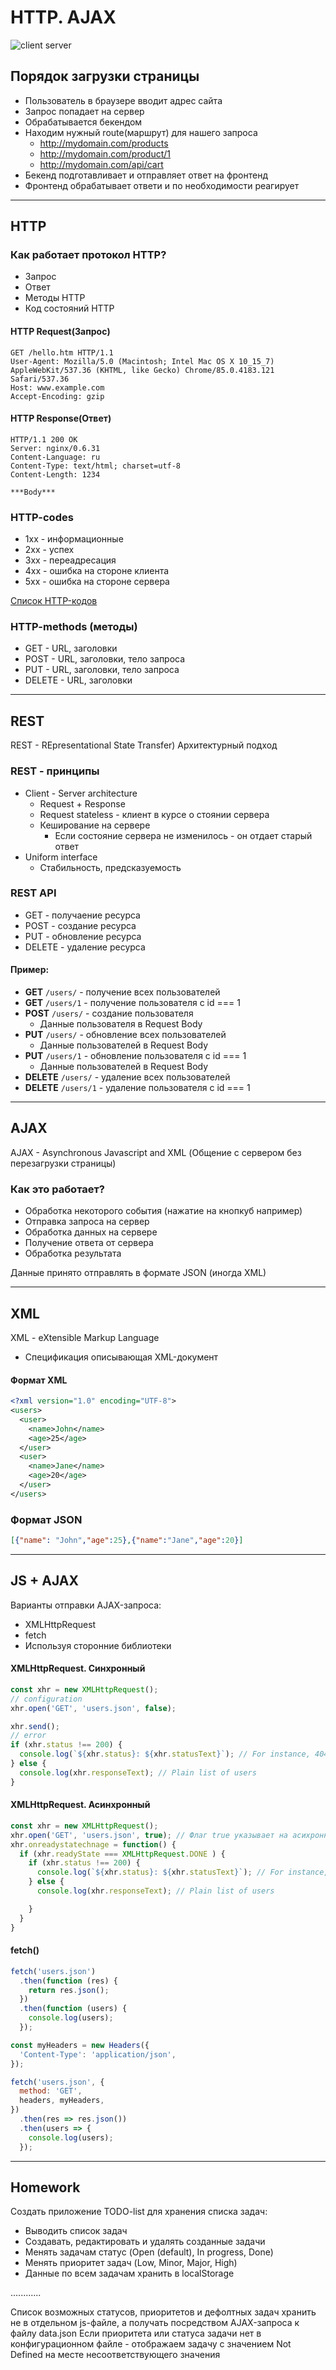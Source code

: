 # HTTP. AJAX

![client server](./imgs/client_server.png)

## Порядок загрузки страницы

* Пользователь в браузере вводит адрес сайта
* Запрос попадает на сервер
* Обрабатывается бекендом
* Находим нужный route(маршрут) для нашего запроса
  - http://mydomain.com/products
  - http://mydomain.com/product/1
  - http://mydomain.com/api/cart
* Бекенд подготавливает и отправляет ответ на фронтенд
* Фронтенд обрабатывает ответи и по необходимости реагирует

-----

## HTTP

### Как работает протокол HTTP?

* Запрос
* Ответ
* Методы HTTP
* Код состояний HTTP

#### HTTP Request(Запрос)

```
GET /hello.htm HTTP/1.1
User-Agent: Mozilla/5.0 (Macintosh; Intel Mac OS X 10_15_7) AppleWebKit/537.36 (KHTML, like Gecko) Chrome/85.0.4183.121 Safari/537.36
Host: www.example.com
Accept-Encoding: gzip
```
#### HTTP Response(Ответ)
```
HTTP/1.1 200 OK
Server: nginx/0.6.31
Content-Language: ru
Content-Type: text/html; charset=utf-8
Content-Length: 1234

***Body***
```

### HTTP-codes
* 1xx - информационные
* 2xx - успех
* 3xx - переадресация
* 4xx - ошибка на стороне клиента
* 5xx - ошибка на стороне сервера

[Список HTTP-кодов](https://ru.wikipedia.org/wiki/%D0%A1%D0%BF%D0%B8%D1%81%D0%BE%D0%BA_%D0%BA%D0%BE%D0%B4%D0%BE%D0%B2_%D1%81%D0%BE%D1%81%D1%82%D0%BE%D1%8F%D0%BD%D0%B8%D1%8F_HTTP)

### HTTP-methods (методы)

* GET - URL, заголовки
* POST - URL, заголовки, тело запроса
* PUT - URL, заголовки, тело запроса
* DELETE - URL, заголовки


---

## REST

REST - REpresentational State Transfer) Архитектурный подход

### REST - принципы

* Client - Server architecture
  - Request + Response
  - Request stateless - клиент в курсе о стоянии сервера
  - Кеширование на сервере
    - Если состояние сервера не изменилось - он отдает старый ответ
* Uniform interface
  - Стабильность, предсказуемость

### REST API

  * GET - получаение ресурса
  * POST - создание ресурса
  * PUT - обновление ресурса
  * DELETE - удаление ресурса

#### Пример:
  * **GET** `/users/` - получение всех пользователей
  * **GET** `/users/1` - получение пользователя с id === 1
  * **POST** `/users/` - создание пользователя
    - Данные пользователя в Request Body
  * **PUT** `/users/` - обновление всех пользователей
    - Данные пользователей в Request Body
  * **PUT** `/users/1` - обновление пользователя с id === 1
    - Данные пользователей в Request Body
  * **DELETE** `/users/` - удаление всех пользователей
  * **DELETE** `/users/1` - удаление пользователя с id === 1
  
---

## AJAX

AJAX - Asynchronous Javascript and XML (Общение с сервером без перезагрузки страницы)

### Как это работает?

* Обработка некоторого события (нажатие на кнопкуб например)
* Отправка запроса на сервер
* Обработка данных на сервере
* Получение ответа от сервера
* Обработка результата

Данные принято отправлять в формате JSON (иногда XML)

---

## XML

XML - eXtensible Markup Language
* Спецификация описывающая XML-документ


#### Формат XML

```xml
<?xml version="1.0" encoding="UTF-8">
<users>
  <user>
    <name>John</name>
    <age>25</age>
  </user>
  <user>
    <name>Jane</name>
    <age>20</age>
  </user>
</users>
```

### Формат JSON

```json
[{"name": "John","age":25},{"name":"Jane","age":20}]
```
---

## JS + AJAX

Варианты отправки AJAX-запроса:

* XMLHttpRequest
* fetch
* Используя сторонние библиотеки

#### XMLHttpRequest. Синхронный

```js
const xhr = new XMLHttpRequest();
// configuration
xhr.open('GET', 'users.json', false);

xhr.send();
// error
if (xhr.status !== 200) {
  console.log(`${xhr.status}: ${xhr.statusText}`); // For instance, 404: Not Found
} else {
  console.log(xhr.responseText); // Plain list of users
}
```
#### XMLHttpRequest. Асинхронный

```js
const xhr = new XMLHttpRequest();
xhr.open('GET', 'users.json', true); // Флаг true указывает на асихронный запрос
xhr.onreadystatechnage = function() {
  if (xhr.readyState === XMLHttpRequest.DONE ) {
    if (xhr.status !== 200) {
      console.log(`${xhr.status}: ${xhr.statusText}`); // For instance, 404: Not Found
    } else {
      console.log(xhr.responseText); // Plain list of users

    }
  }
}
```

#### fetch()

```js
fetch('users.json')
  .then(function (res) {
    return res.json();
  })
  .then(function (users) {
    console.log(users);
  });
```

```js
const myHeaders = new Headers({
  'Content-Type': 'application/json',
});

fetch('users.json', {
  method: 'GET',
  headers, myHeaders,
})
  .then(res => res.json())
  .then(users => {
    console.log(users);
  });
```

----

## Homework

Создать приложение TODO-list для хранения списка задач:

* Выводить список задач
* Создавать, редактировать и удалять созданные задачи
* Менять задачам статус (Open (default), In progress, Done)
* Менять приоритет задач (Low, Minor, Major, High)
* Данные по всем задачам хранить в localStorage

............

Список возможных статусов, приоритетов и дефолтных задач хранить не в отдельном js-файле, а получать посредством AJAX-запроса к файлу data.json
Если приоритета или статуса задачи нет в конфигурационном файле - отображаем задачу с значением Not Defined на месте несоответствующего значения
